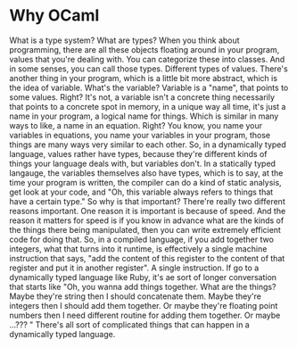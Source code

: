 # Why OCaml

 What is a type system? What are types? When you think about
 programming, there are all these objects floating around in your
 program, values that you're dealing with. You can categorize these
 into classes. And in some senses, you can call those types. Different
 types of values. There's another thing in your program, which is a
 little bit more abstract, which is the idea of variable. What's the
 variable? Variable is a "name", that points to some values. Right?
 It's not, a variable isn't a concrete thing necessarily that points
 to a concrete spot in memory, in a unique way all time, it's just a
 name in your program, a logical name for things. Which is similar in
 many ways to like, a name in an equation. Right? You know, you name
 your variables in equations, you name your variables in your program,
 those things are many ways very similar to each other. So, in a
 dynamically typed language, values rather have types, because they're
 different kinds of things your language deals with, but variables
 don't. In a statically typed langauge, the variables themselves also
 have types, which is to say, at the time your program is written, the
 compiler can do a kind of static analysis, get look at your code, and
 "Oh, this variable always refers to things that have a certain type."
 So why is that important? There're really two different reasons
 important. One reason it is important is because of speed. And the
 reason it matters for speed is if you know in advance what are the
 kinds of the things there being manipulated, then you can write
 extremely efficient code for doing that. So, in a compiled language,
 if you add together two integers, what that turns into it runtime, is
 effectively a single machine instruction that says, "add the content
 of this register to the content of that register and put it in
 another register". A single instruction. If go to a dynamically typed
 language like Ruby, it's ae sort of longer conversation that starts
 like "Oh, you wanna add things together. What are the things? Maybe
 they're string then I should concatenate them. Maybe they're integers
 then I should add them together. Or maybe they're floating point
 numbers then I need different routine for adding them together. Or
 maybe ...??? " There's all sort of complicated things that can happen
 in a dynamically typed language.
